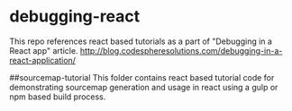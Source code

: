 # debugging-react
This repo references react based tutorials as a part of "Debugging in a React app" article.
http://blog.codespheresolutions.com/debugging-in-a-react-application/

##sourcemap-tutorial
This folder contains react based tutorial code for demonstrating sourcemap generation and usage in react using a gulp or npm based build process.
